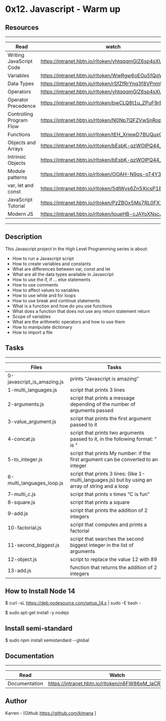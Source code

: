 # 0x12. Javascript - Warm up


## Resources
---
Read|watch
---|---
Writing JavaScript Code |  https://intranet.hbtn.io/rltoken/yhtqqqmGlZ6sp4sXUk3vGw
Variables | https://intranet.hbtn.io/rltoken/WwRgw6oEOu5fQqWs2h3B9Q
Data Types | https://intranet.hbtn.io/rltoken/rSfZfRrYnq3f8VPnmUoVBA
Operators | https://intranet.hbtn.io/rltoken/yhtqqqmGlZ6sp4sXUk3vGw
Operator Precedence | https://intranet.hbtn.io/rltoken/bwCLQ8t1u_ZPuF9rBiDHHg
Controlling Program Flow | https://intranet.hbtn.io/rltoken/N0Np7QFZVwSnRopkHsN4ow
Functions | https://intranet.hbtn.io/rltoken/tEH_XriewD7BUQux0ADN0w
Objects and Arrays | https://intranet.hbtn.io/rltoken/bEsbK-qzWOIPQ44_LmwV5w
Intrinsic Objects | https://intranet.hbtn.io/rltoken/bEsbK-qzWOIPQ44_LmwV5w
Module patterns | https://intranet.hbtn.io/rltoken/OOAH-N9qs-oT4Y32ErUELQ
var, let and const | https://intranet.hbtn.io/rltoken/5dIWvs6Zn5XjcsP18Ti9Uw
JavaScript Tutorial | https://intranet.hbtn.io/rltoken/PzZBOx5Ms7RL0FX1fihHKw
Modern JS | https://intranet.hbtn.io/rltoken/toueHB-cJAYoXNscJtr3Jw
---
## Description

This Javascript project in the High Level Programming series is about:
* How to run a Javascript script
* How to create variables and constants
* What are differences between var, const and let
* What are all the data types available in Javascript
* How to use the if, if ... else statements
* How to use comments
* How to affect values to variables
* How to use while and for loops
* How to use break and continue statements
* What is a function and how do you use functions
* What does a function that does not use any return statement return
* Scope of variables
* What are the arithmetic operators and how to use them
* How to manipulate dictionary
* How to import a file

## Tasks
---
Files|Tasks
---|---
0-javascript_is_amazing.js | prints “Javascript is amazing”
1-multi_languages.js | script that prints 3 lines
2-arguments.js | script that prints a message depending of the number of arguments passed
3-value_argument.js | script that prints the first argument passed to it
4-concat.js | script that prints two arguments passed to it, in the following format: “ is ”
5-to_integer.js | script that prints My number: <first argument converted in integer> if the first argument can be converted to an integer
6-multi_languages_loop.js | script that prints 3 lines: (like 1-multi_languages.js) but by using an array of string and a loop
7-multi_c.js | script that prints x times “C is fun”
8-square.js |  script that prints a square
9-add.js |  script that prints the addition of 2 integers
10-factorial.js | script that computes and prints a factorial
11-second_biggest.js | script that searches the second biggest integer in the list of arguments
12-object.js | script to replace the value 12 with 89
13-add.js | function that returns the addition of 2 integers


## How to Install Node 14

$ curl -sL https://deb.nodesource.com/setup_14.x | sudo -E bash -

$ sudo apt-get install -y nodejs


## Install semi-standard

$ sudo npm install semistandard --global
## Documentation
---
Read|Watch
---|---
Documentation | https://intranet.hbtn.io/rltoken/n6FW86eM_laCRYFfuHKjXA

## Author
Karren - [Github https://github.com/klmana ]
